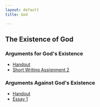 ```yaml
---
layout: default
title: God

---
```


## The Existence of God

### Arguments for God's Existence
+ [Handout](Handout1)
+ [Short Writing Assignment 2](SW2)

### Arguments Against God's Existence

+ [Handout](Handout2)
+ [Essay 1](Essay1)